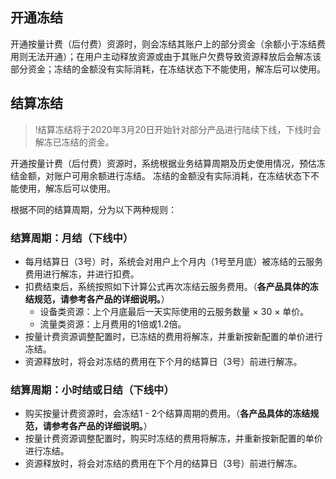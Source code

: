 
## 开通冻结
开通按量计费（后付费）资源时，则会冻结其账户上的部分资金（余额小于冻结费用则无法开通）；在用户主动释放资源或由于其账户欠费导致资源释放后会解冻该部分资金；冻结的金额没有实际消耗，在冻结状态下不能使用，解冻后可以使用。

## 结算冻结
>!结算冻结将于2020年3月20日开始针对部分产品进行陆续下线，下线时会解冻已冻结的资金。

开通按量计费（后付费）资源时，系统根据业务结算周期及历史使用情况，预估冻结金额，对账户可用余额进行冻结。
冻结的金额没有实际消耗，在冻结状态下不能使用，解冻后可以使用。

根据不同的结算周期，分为以下两种规则：

### 结算周期：月结（下线中）
- 每月结算日（3号）时，系统会对用户上个月内（1号至月底）被冻结的云服务费用进行解冻，并进行扣费。
- 扣费结束后，系统按照如下计算公式再次冻结云服务费用。（**各产品具体的冻结规范，请参考各产品的详细说明。**）
  - 设备类资源：上个月底最后一天实际使用的云服务数量 × 30 × 单价。
  - 流量类资源：上月费用的1倍或1.2倍。
- 按量计费资源调整配置时，已冻结的费用将解冻，并重新按新配置的单价进行冻结。
- 资源释放时，将会对冻结的费用在下个月的结算日（3号）前进行解冻。


### 结算周期：小时结或日结（下线中）
- 购买按量计费资源时，会冻结1 - 2个结算周期的费用。（**各产品具体的冻结规范，请参考各产品的详细说明。**）
- 按量计费资源调整配置时，购买时冻结的费用将解冻，并重新按新配置的单价进行冻结。
- 资源释放时，将会对冻结的费用在下个月的结算日（3号）前进行解冻。
